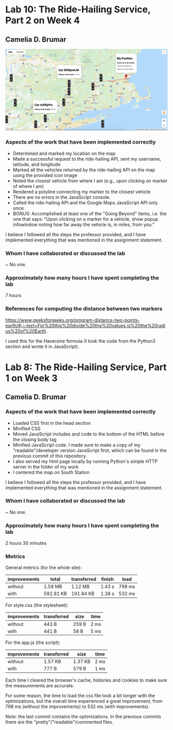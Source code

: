 # Lab 10: The Ride-Hailing Service, Part 2 on Week 4

## Camelia D. Brumar

![notuber](notuber.png)

### Aspects of the work that have been implemented correctly

- Determined and marked my location on the map
- Made a successful request to the ride-hailing API, sent my username, latitude, and longitude
- Marked all the vehicles returned by the ride-hailing API on the map using the provided icon image
- Noted the closest vehicle from where I am (e.g., upon clicking on marker of where I am)
- Rendered a polyline connecting my marker to the closest vehicle
- There are no errors in the JavaScript console.
- Called the ride-hailing API and the Google Maps JavaScript API only once.
- BONUS: Accomplished at least one of the "Going Beyond" items, i.e. the one that says: "Upon clicking on a marker for a vehicle, show popup infowindow noting how far away the vehicle is, in miles, from you."

I believe I followed all the steps the professor provided, and I have implemented everything that was mentioned in the assignment statement.

### Whom I have collaborated or discussed the lab
~ No one.

### Approximately how many hours I have spent completing the lab
7 hours

### References for computing the distance between two markers
https://www.geeksforgeeks.org/program-distance-two-points-earth/#:~:text=For%20this%20divide%20the%20values,is%20the%20radius%20of%20Earth.

I used this for the Haversine formula (I took the code from the Python3 section and wrote it in JavaScript).


# Lab 8: The Ride-Hailing Service, Part 1 on Week 3

## Camelia D. Brumar

### Aspects of the work that have been implemented correctly

- Loaded CSS first in the head section
- Minified CSS
- Moved JavaScript includes and code to the bottom of the HTML before the closing body tag
- Minified JavaScript code. I made sure to make a copy of my "readable"/developer version JavaScript first, which can be found in the previous commit of this repository.
- I also served my html page locally by running Python's simple HTTP server in the folder of my work
- I centered the map on South Station

I believe I followed all the steps the professor provided, and I have implemented everything that was mentioned in the assignment statement.

### Whom I have collaborated or discussed the lab
~ No one.

### Approximately how many hours I have spent completing the lab
2 hours 30 minutes

### Metrics

General metrics (for the whole site):

| improvements | total     | transferred | finish | load   |
|--------------|-----------|-------------|--------|--------|
| without      | 1.58 MB   | 1.12 MB     | 1.43 s | 798 ms |
| with         | 592.81 KB | 191.84 KB   | 1.38 s | 532 ms |

For style.css (the stylesheet):

| improvements | transferred | size  | time |
|--------------|-------------|-------|------|
| without      | 443 B       | 259 B | 2 ms |
| with         | 441 B       | 58 B  | 5 ms |

For the app.js (the script):

| improvements | transferred | size    | time |
|--------------|-------------|---------|------|
| without      | 1.57 KB     | 1.37 KB | 2 ms |
| with         | 777 B       | 579 B   | 1 ms |

Each time I cleared the browser's cache, histories and cookies to make sure the measurements are accurate.

For some reason, the time to load the css file took a bit longer with
the optimizations, but the overall time experienced a great improvement, 
from 798 ms (without the improvements) to 532 ms (with improvements).

Note: the last commit contains the optimizations. In the previous commits there are the "pretty"/"readable"/commented files.
